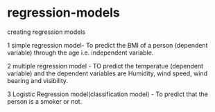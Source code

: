 # regression-models
creating regression models

1 simple regression model- To predict the BMI of a person (dependent variable) through the age i.e. independent variable.

2 multiple regression model - TO predict the temperatue (dependent variable) and the dependent variables are Humidity, wind speed, wind bearing and visibility.

3 Logistic Regression model(classification model) - To predict that the person is a smoker or not. 
